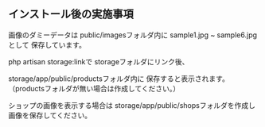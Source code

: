 
## インストール後の実施事項

画像のダミーデータは
public/imagesフォルダ内に
sample1.jpg ~ sample6.jpgとして
保存しています。

php artisan storage:linkで
storageフォルダにリンク後、

storage/app/public/productsフォルダ内に
保存すると表示されます。
（productsフォルダが無い場合は作成してください。）  

ショップの画像を表示する場合は
storage/app/public/shopsフォルダを作成し
画像を保存してください。